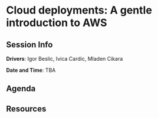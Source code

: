 # Cloud deployments: A gentle introduction to AWS

## Session Info

**Drivers**: Igor Beslic, Ivica Cardic, Mladen Cikara

**Date and Time**: TBA

## Agenda

## Resources